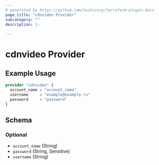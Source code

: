 ```yaml
---
# generated by https://github.com/hashicorp/terraform-plugin-docs
page_title: "cdnvideo Provider"
subcategory: ""
description: |-
  
---
```


# cdnvideo Provider



## Example Usage

```terraform
provider "cdnvideo" {
  account_name = "account_name"
  username     = "example@example.ru"
  password     = "password"
}
```

<!-- schema generated by tfplugindocs -->
## Schema

### Optional

- `account_name` (String)
- `password` (String, Sensitive)
- `username` (String)
